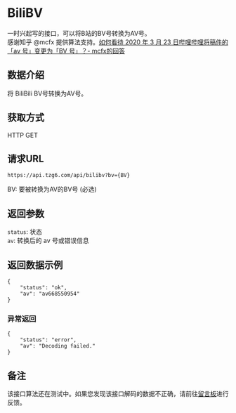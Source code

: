 # BiliBV
一时兴起写的接口，可以将B站的BV号转换为AV号。   
感谢知乎 @mcfx 提供算法支持。[如何看待 2020 年 3 月 23 日哔哩哔哩将稿件的「av 号」变更为「BV 号」？- mcfx的回答](https://www.zhihu.com/question/381784377/answer/1099438784)
## 数据介绍
将 BiliBili BV号转换为AV号。
## 获取方式
HTTP GET
## 请求URL
```
https://api.tzg6.com/api/bilibv?bv={BV}
```
BV: 要被转换为AV的BV号 (必选)   
## 返回参数
``` status ```: 状态   
``` av ```: 转换后的 av 号或错误信息
## 返回数据示例
```
{
    "status": "ok",
    "av": "av668550954"
}
```   
### 异常返回
```
{
    "status": "error",
    "av": "Decoding failed."
}
```
## 备注
该接口算法还在测试中。如果您发现该接口解码的数据不正确，请前往[留言板](https://zihangu.com/?page_id=175)进行反馈。